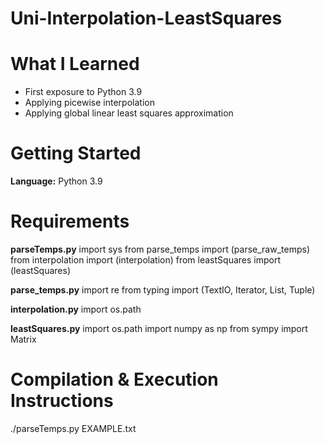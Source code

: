 # Uni-Interpolation-LeastSquares
# What I Learned
* First exposure to Python 3.9
* Applying picewise interpolation
* Applying global linear least squares approximation



# Getting Started

**Language:** Python 3.9

# Requirements

**parseTemps.py**
import sys
from parse_temps import (parse_raw_temps)
from interpolation import (interpolation)
from leastSquares import (leastSquares)

**parse_temps.py**
import re
from typing import (TextIO, Iterator, List, Tuple)

**interpolation.py**
import os.path

**leastSquares.py**
import os.path
import numpy as np
from sympy import Matrix

# Compilation & Execution Instructions

./parseTemps.py EXAMPLE.txt 
